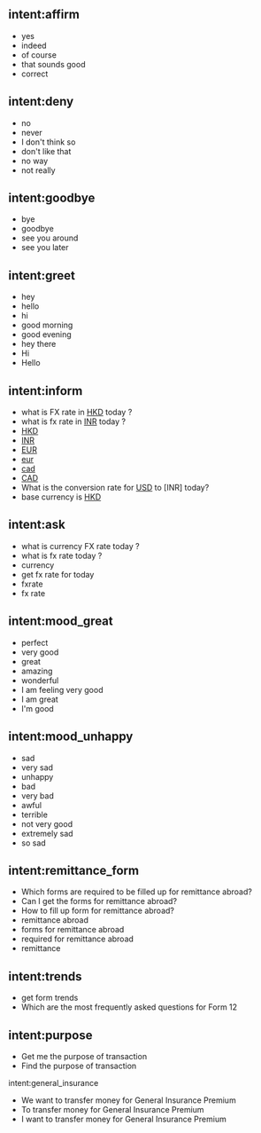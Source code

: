 ## intent:affirm
- yes
- indeed
- of course
- that sounds good
- correct

## intent:deny
- no
- never
- I don't think so
- don't like that
- no way
- not really

## intent:goodbye
- bye
- goodbye
- see you around
- see you later

## intent:greet
- hey
- hello
- hi
- good morning
- good evening
- hey there
- Hi
- Hello

## intent:inform
- what is FX rate in [HKD](currency) today ?
- what is fx rate in [INR](currency) today ?
- [HKD](currency)
- [INR](currency)
- [EUR](currency)
- [eur](currency)
- [cad](currency)
- [CAD](currency)
- What is the conversion rate for [USD](currency) to [INR] today?
- base currency is [HKD](currency)


## intent:ask
- what is currency FX rate today ?
- what is fx rate today ?
- currency
- get fx rate for today
- fxrate
- fx rate

## intent:mood_great
- perfect
- very good
- great
- amazing
- wonderful
- I am feeling very good
- I am great
- I'm good

## intent:mood_unhappy
- sad
- very sad
- unhappy
- bad
- very bad
- awful
- terrible
- not very good
- extremely sad
- so sad

## intent:remittance_form
- Which forms are required to be filled up for remittance abroad?
- Can I get the forms for remittance abroad?
- How to fill up form for remittance abroad?
- remittance abroad
- forms for remittance abroad
- required for remittance abroad
- remittance

## intent:trends
- get form trends
- Which are the most frequently asked questions for Form 12

## intent:purpose
- Get me the purpose of transaction
- Find the purpose of transaction

intent:general_insurance
- We want to transfer money for General Insurance Premium
- To transfer money for General Insurance Premium
- I want to transfer money for General Insurance Premium